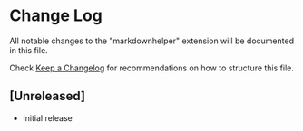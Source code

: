 # Change Log

All notable changes to the "markdownhelper" extension will be documented in this file.

Check [Keep a Changelog](http://keepachangelog.com/) for recommendations on how to structure this file.

## [Unreleased]

- Initial release